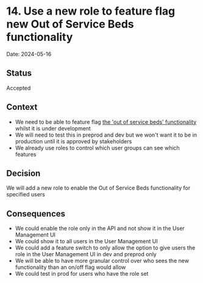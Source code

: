 # 14. Use a new role to feature flag new Out of Service Beds functionality

Date: 2024-05-16

## Status

Accepted

## Context

- We need to be able to feature flag [the 'out of service beds' functionality](./0013-refer-to-lost-beds-as-out-of-service-beds-in-future-features.md) whilst it is under development
- We will need to test this in preprod and dev but we won't want it to be in production until it is approved by stakeholders
- We already use roles to control which user groups can see which features

## Decision

We will add a new role to enable the Out of Service Beds functionality for specified users

## Consequences

- We could enable the role only in the API and not show it in the User Management UI
- We could show it to all users in the User Management UI
- We could add a feature switch to only allow the option to give users the role in the User Management UI in dev and preprod only
- We will be able to have more granular control over who sees the new functionality than an on/off flag would allow
- We could test in prod for users who have the role set
